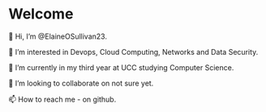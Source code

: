 # Welcome
👋 Hi, I’m @ElaineOSullivan23.

👀 I’m interested in Devops, Cloud Computing, Networks and Data Security.

🌱 I’m currently in my third year at UCC studying Computer Science.

💞️ I’m looking to collaborate on not sure yet.

📫 How to reach me - on github.
